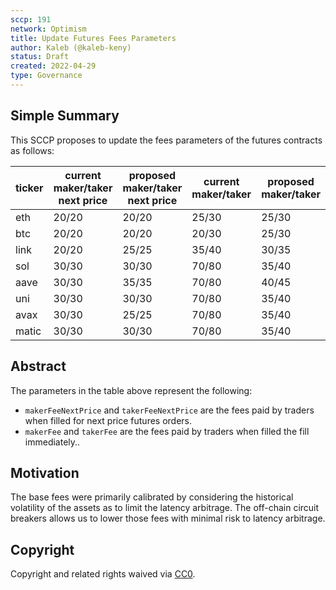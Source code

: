 ```yaml
---
sccp: 191
network: Optimism
title: Update Futures Fees Parameters
author: Kaleb (@kaleb-keny)
status: Draft
created: 2022-04-29
type: Governance
---
```


## Simple Summary

<!--"If you can't explain it simply, you don't understand it well enough." Provide a simplified and layman-accessible explanation of the SCCP.-->

This SCCP proposes to update the fees parameters of the futures contracts as follows:

| **ticker** 	| **current maker/taker next price** 	| **proposed maker/taker next price** 	| **current maker/taker** 	| **proposed maker/taker** 	|
|------------	|------------------------------------	|-------------------------------------	|-------------------------	|--------------------------	|
| eth        	| 20/20                              	| 20/20                               	| 25/30                   	| 25/30                    	|
| btc        	| 20/20                              	| 20/20                               	| 20/30                   	| 25/30                    	|
| link       	| 20/20                              	| 25/25                               	| 35/40                   	| 30/35                    	|
| sol        	| 30/30                              	| 30/30                               	| 70/80                   	| 35/40                    	|
| aave       	| 30/30                              	| 35/35                               	| 70/80                   	| 40/45                    	|
| uni        	| 30/30                              	| 30/30                               	| 70/80                   	| 35/40                    	|
| avax       	| 30/30                              	| 25/25                               	| 70/80                   	| 35/40                    	|
| matic      	| 30/30                              	| 30/30                               	| 70/80                   	| 35/40                    	|

## Abstract

<!--A short (~200 word) description of the variable change proposed.-->

The parameters in the table above represent the following:
- `makerFeeNextPrice` and `takerFeeNextPrice` are the fees paid by traders when filled for next price futures orders.
- `makerFee` and `takerFee` are the fees paid by traders when filled the fill immediately..

## Motivation

<!--The motivation is critical for SCCPs that want to update variables within Synthetix. It should clearly explain why the existing variable is not incentive aligned. SCCP submissions without sufficient motivation may be rejected outright.-->

The base fees were primarily calibrated by considering the historical volatility of the assets as to limit the latency arbitrage. The off-chain circuit breakers allows us to lower those fees with minimal  risk to latency arbitrage.

## Copyright

Copyright and related rights waived via [CC0](https://creativecommons.org/publicdomain/zero/1.0/).
